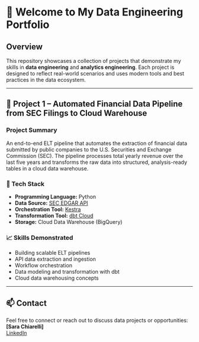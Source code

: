 # 👋 Welcome to My Data Engineering Portfolio

##  Overview
This repository showcases a collection of projects that demonstrate my skills in **data engineering** and **analytics engineering**. Each project is designed to reflect real-world scenarios and uses modern tools and best practices in the data ecosystem.

---

## :scroll: Project 1 – Automated Financial Data Pipeline from SEC Filings to Cloud Warehouse

### Project Summary
An end-to-end ELT pipeline that automates the extraction of financial data submitted by public companies to the U.S. Securities and Exchange Commission (SEC). The pipeline processes total yearly revenue over the last five years and transforms the raw data into structured, analysis-ready tables in a cloud data warehouse.

### 🔧 Tech Stack
- **Programming Language:** Python  
- **Data Source:** [SEC EDGAR API](https://www.sec.gov/edgar.shtml)  
- **Orchestration Tool:** [Kestra](https://kestra.io/)  
- **Transformation Tool:** [dbt Cloud](https://www.getdbt.com/)  
- **Storage:** Cloud Data Warehouse (BigQuery)

### 📈 Skills Demonstrated
- Building scalable ELT pipelines  
- API data extraction and ingestion  
- Workflow orchestration  
- Data modeling and transformation with dbt  
- Cloud data warehousing concepts

---

## 📫 Contact  
Feel free to connect or reach out to discuss data projects or opportunities:  
**[Sara Chiarelli]**  
[LinkedIn](www.linkedin.com/in/sara-chiarelli-397167276)  


